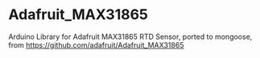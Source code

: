 # Adafruit_MAX31865
Arduino Library for Adafruit MAX31865 RTD Sensor, ported to mongoose, from https://github.com/adafruit/Adafruit_MAX31865
